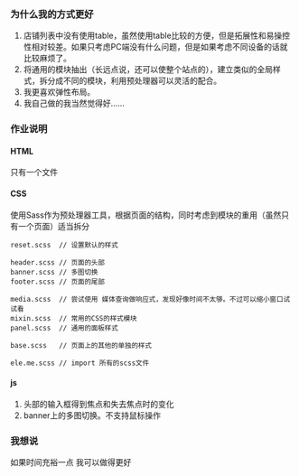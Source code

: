 ### 为什么我的方式更好

1. 店铺列表中没有使用table，虽然使用table比较的方便，但是拓展性和易操控性相对较差。如果只考虑PC端没有什么问题，但是如果考虑不同设备的话就比较麻烦了。
2. 将通用的模块抽出（长远点说，还可以使整个站点的），建立类似的全局样式，拆分成不同的模块，利用预处理器可以灵活的配合。
3. 我更喜欢弹性布局。
4. 我自己做的我当然觉得好……


### 作业说明

#### HTML

只有一个文件

#### CSS

使用Sass作为预处理器工具，根据页面的结构，同时考虑到模块的重用（虽然只有一个页面）适当拆分

    reset.scss  // 设置默认的样式

    header.scss // 页面的头部
    banner.scss // 多图切换
    footer.scss // 页面的尾部

    media.scss  // 尝试使用 媒体查询做响应式，发现好像时间不太够。不过可以缩小窗口试试看
    mixin.scss  // 常用的CSS的样式模块
    panel.scss  // 通用的面板样式

    base.scss   // 页面上的其他的单独的样式

    ele.me.scss // import 所有的scss文件

#### js

1. 头部的输入框得到焦点和失去焦点时的变化
2. banner上的多图切换。不支持鼠标操作


### 我想说

如果时间充裕一点 我可以做得更好




